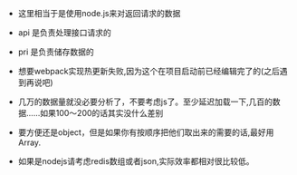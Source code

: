 - 这里相当于是使用node.js来对返回请求的数据
- api 是负责处理接口请求的
- pri 是负责储存数据的
- 想要webpack实现热更新失败,因为这个在项目启动前已经编辑完了的(之后遇到再说吧)

- 几万的数据量就没必要分析了，不要考虑js了。至少延迟加载一下,几百的数据……如果100～200的话其实没什么差别
- 要方便还是object，但是如果你有按顺序把他们取出来的需要的话,最好用Array.
- 如果是nodejs请考虑redis数组或者json,实际效率都相对很比较低。